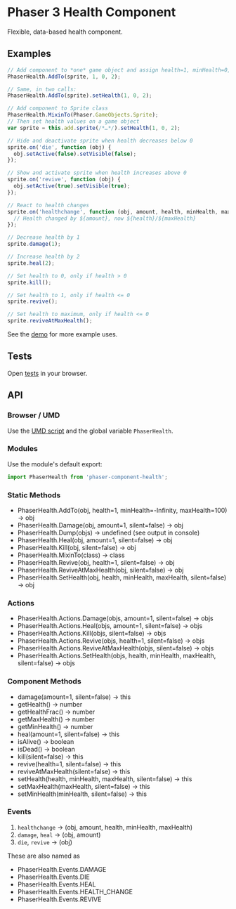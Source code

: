 Phaser 3 Health Component
=========================

Flexible, data-based health component.

Examples
--------

```javascript
// Add component to *one* game object and assign health=1, minHealth=0, maxHealth=2
PhaserHealth.AddTo(sprite, 1, 0, 2);

// Same, in two calls:
PhaserHealth.AddTo(sprite).setHealth(1, 0, 2);

// Add component to Sprite class
PhaserHealth.MixinTo(Phaser.GameObjects.Sprite);
// Then set health values on a game object
var sprite = this.add.sprite(/*…*/).setHealth(1, 0, 2);

// Hide and deactivate sprite when health decreases below 0
sprite.on('die', function (obj) {
  obj.setActive(false).setVisible(false);
});

// Show and activate sprite when health increases above 0
sprite.on('revive', function (obj) {
  obj.setActive(true).setVisible(true);
});

// React to health changes
sprite.on('healthchange', function (obj, amount, health, minHealth, maxHealth) {
  // Health changed by ${amount}, now ${health}/${maxHealth}
});

// Decrease health by 1
sprite.damage(1);

// Increase health by 2
sprite.heal(2);

// Set health to 0, only if health > 0
sprite.kill();

// Set health to 1, only if health <= 0
sprite.revive();

// Set health to maximum, only if health <= 0
sprite.reviveAtMaxHealth();
```

See the [demo](demo/demo.js) for more example uses.

Tests
-----

Open [tests](./tests/index.html) in your browser.

API
---

### Browser / UMD

Use the [UMD script](./dist/phaser-component-health.umd.js) and the global variable `PhaserHealth`.

### Modules

Use the module's default export:

```js
import PhaserHealth from 'phaser-component-health';
```

### Static Methods

- PhaserHealth.AddTo(obj, health=1, minHealth=-Infinity, maxHealth=100) → obj
- PhaserHealth.Damage(obj, amount=1, silent=false) → obj
- PhaserHealth.Dump(objs) → undefined (see output in console)
- PhaserHealth.Heal(obj, amount=1, silent=false) → obj
- PhaserHealth.Kill(obj, silent=false) → obj
- PhaserHealth.MixinTo(class) → class
- PhaserHealth.Revive(obj, health=1, silent=false) → obj
- PhaserHealth.ReviveAtMaxHealth(obj, silent=false) → obj
- PhaserHealth.SetHealth(obj, health, minHealth, maxHealth, silent=false) → obj

### Actions

- PhaserHealth.Actions.Damage(objs, amount=1, silent=false) → objs
- PhaserHealth.Actions.Heal(objs, amount=1, silent=false) → objs
- PhaserHealth.Actions.Kill(objs, silent=false) → objs
- PhaserHealth.Actions.Revive(objs, health=1, silent=false) → objs
- PhaserHealth.Actions.ReviveAtMaxHealth(objs, silent=false) → objs
- PhaserHealth.Actions.SetHealth(objs, health, minHealth, maxHealth, silent=false) → objs

### Component Methods

- damage(amount=1, silent=false) → this
- getHealth() → number
- getHealthFrac() → number
- getMaxHealth() → number
- getMinHealth() → number
- heal(amount=1, silent=false) → this
- isAlive() → boolean
- isDead() → boolean
- kill(silent=false) → this
- revive(health=1, silent=false) → this
- reviveAtMaxHealth(silent=false) → this
- setHealth(health, minHealth, maxHealth, silent=false) → this
- setMaxHealth(maxHealth, silent=false) → this
- setMinHealth(minHealth, silent=false) → this

### Events

1. `healthchange` → (obj, amount, health, minHealth, maxHealth)
2. `damage`, `heal` → (obj, amount)
3. `die`, `revive` → (obj)

These are also named as

- PhaserHealth.Events.DAMAGE
- PhaserHealth.Events.DIE
- PhaserHealth.Events.HEAL
- PhaserHealth.Events.HEALTH_CHANGE
- PhaserHealth.Events.REVIVE
